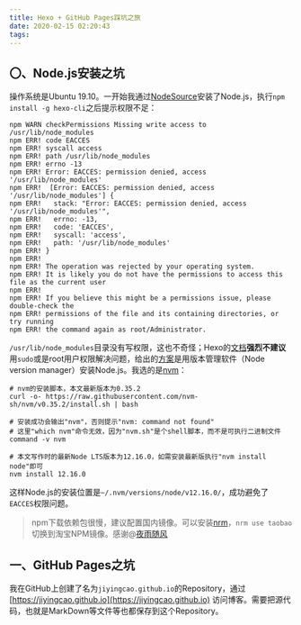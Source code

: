```yaml
---
title: Hexo + GitHub Pages踩坑之旅
date: 2020-02-15 02:20:43
tags:
---
```


## 〇、Node.js安装之坑

操作系统是Ubuntu 19.10。一开始我通过[NodeSource](https://github.com/nodesource/distributions)安装了Node.js，执行`npm install -g hexo-cli`之后提示权限不足：
```
npm WARN checkPermissions Missing write access to /usr/lib/node_modules
npm ERR! code EACCES
npm ERR! syscall access
npm ERR! path /usr/lib/node_modules
npm ERR! errno -13
npm ERR! Error: EACCES: permission denied, access '/usr/lib/node_modules'
npm ERR!  [Error: EACCES: permission denied, access '/usr/lib/node_modules'] {
npm ERR!   stack: "Error: EACCES: permission denied, access '/usr/lib/node_modules'",
npm ERR!   errno: -13,
npm ERR!   code: 'EACCES',
npm ERR!   syscall: 'access',
npm ERR!   path: '/usr/lib/node_modules'
npm ERR! }
npm ERR! 
npm ERR! The operation was rejected by your operating system.
npm ERR! It is likely you do not have the permissions to access this file as the current user
npm ERR! 
npm ERR! If you believe this might be a permissions issue, please double-check the
npm ERR! permissions of the file and its containing directories, or try running
npm ERR! the command again as root/Administrator.
```

`/usr/lib/node_modules`目录没有写权限，这也不奇怪；Hexo的[文档](https://hexo.io/docs/)**强烈不建议**用`sudo`或是root用户权限解决问题，给出的[方案](https://docs.npmjs.com/resolving-eacces-permissions-errors-when-installing-packages-globally)是用版本管理软件（Node version manager）安装Node.js。我选的是[nvm](https://github.com/nvm-sh/nvm)：

```
# nvm的安装脚本，本文最新版本为0.35.2
curl -o- https://raw.githubusercontent.com/nvm-sh/nvm/v0.35.2/install.sh | bash

# 安装成功会输出"nvm"，否则提示"nvm: command not found"
# 这里"which nvm"命令无效，因为"nvm.sh"是个shell脚本，而不是可执行二进制文件
command -v nvm

# 本文写作时的最新Node LTS版本为12.16.0，如需安装最新版执行"nvm install node"即可
nvm install 12.16.0
```

这样Node.js的安装位置是`~/.nvm/versions/node/v12.16.0/`，成功避免了`EACCES`权限问题。

> npm下载依赖包很慢，建议配置国内镜像。可以安装[nrm](https://www.npmjs.com/package/nrm)，`nrm use taobao`切换到淘宝NPM镜像。感谢@[夜雨随风](https://juejin.im/post/5b91e8455188255c451e893f)

## 一、GitHub Pages之坑

我在GitHub上创建了名为`jiyingcao.github.io`的Repository，通过[https://jiyingcao.github.io](https://jiyingcao.github.io) 访问博客。需要把源代码，也就是MarkDown等文件等也都保存到这个Repository。